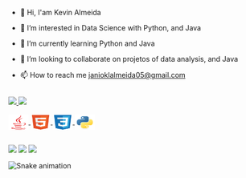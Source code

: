 - 👋 Hi, I'am Kevin Almeida
- 👀 I’m interested in Data Science with Python, and Java
- 🌱 I’m currently learning Python and Java
- 💞️ I’m looking to collaborate on projetos of data analysis, and Java
- 📫 How to reach me janioklalmeida05@gmail.com
  
  ##
  
 <div>
  <a href="https://github.com/eukvyn">
  <img height="180em" src="https://github-readme-stats.vercel.app/api?username=eukvyn&show_icons=true&theme=tokyonight&include_all_commits=true&count_private=true"/>
  <img height="180em" src="https://github-readme-stats.vercel.app/api/top-langs/?username=eukvyn&layout=compact&langs_count=7&theme=tokyonight"/>
</div>
<div style="display: inline_block"><br>
  <img align="center" alt="Kevin-Java" height="30" width="40" src="https://raw.githubusercontent.com/devicons/devicon/master/icons/java/java-plain.svg">
  <img align="center" alt="Kevin-HTML" height="30" width="40" src="https://raw.githubusercontent.com/devicons/devicon/master/icons/html5/html5-original.svg">
  <img align="center" alt="Kevin-CSS" height="30" width="40" src="https://raw.githubusercontent.com/devicons/devicon/master/icons/css3/css3-original.svg">
  <img align="center" alt="Kevin-Python" height="30" width="40" src="https://raw.githubusercontent.com/devicons/devicon/master/icons/python/python-original.svg">
</div>
  
  ##
 
  
<div> 
  <a href="https://instagram.com/eukvyn" target="_blank"><img src="https://img.shields.io/badge/-Instagram-%23E4405F?style=for-the-badge&logo=instagram&logoColor=white" target="_blank"></a>
  <a href = "mailto:janioklalmeida05@gmail.com"><img src="https://img.shields.io/badge/-Gmail-%23333?style=for-the-badge&logo=gmail&logoColor=white" target="_blank"></a>
  <a href="https://www.linkedin.com/in/kevin-almeida-21ab27196" target="_blank"><img src="https://img.shields.io/badge/-LinkedIn-%230077B5?style=for-the-badge&logo=linkedin&logoColor=white" target="_blank"></a> 
 
  ![Snake animation](https://github.com/eukvyn/eukvyn/blob/output/github-contribution-grid-snake.svg)
 
</div>


<!---
eukvyn/eukvyn is a ✨ special ✨ repository because its `README.md` (this file) appears on your GitHub profile.
You can click the Preview link to take a look at your changes.
--->

